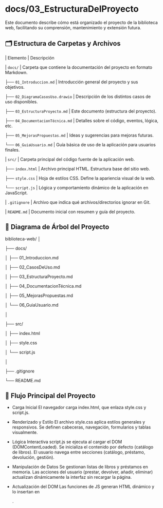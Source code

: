 # docs/03_EstructuraDelProyecto

Este documento describe cómo está organizado el proyecto de la biblioteca web, facilitando su comprensión, mantenimiento y extensión futura.

## 🗂️ Estructura de Carpetas y Archivos

| Elemento | Descripción

| `docs/` | Carpeta que contiene la documentación del proyecto en formato Markdown.

   ├── `01_Introduccion.md`       | Introducción general del proyecto y sus objetivos.

   ├── `02_DiagramaCasosUso.drawio`         | Descripción de los distintos casos de uso disponibles. 

   ├── `03_EstructuraProyecto.md` | Este documento (estructura del proyecto).

   ├── `04_DocumentacionTécnica.md` | Detalles sobre el código, eventos, lógica, etc.                        

   ├── `05_MejorasPropuestas.md`  | Ideas y sugerencias para mejoras futuras. 

   └── `06_GuiaUsuario.md`        | Guía básica de uso de la aplicación para usuarios finales.

| `src/` | Carpeta principal del código fuente de la aplicación web. 

   ├── `index.html`      | Archivo principal HTML. Estructura base del sitio web. 

   ├── `style.css`       | Hoja de estilos CSS. Define la apariencia visual de la web. 

   └── `script.js`       | Lógica y comportamiento dinámico de la aplicación en JavaScript. 

| `.gitignore`          | Archivo que indica qué archivos/directorios ignorar en Git. 

| `README.md`           | Documento inicial con resumen y guía del proyecto. 


## 🌳 Diagrama de Árbol del Proyecto

biblioteca-web/
│

├── docs/

│   ├── 01_Introduccion.md

│   ├── 02_CasosDeUso.md

│   ├── 03_EstructuraProyecto.md

│   ├── 04_DocumentacionTécnica.md

│   ├── 05_MejorasPropuestas.md

│   └── 06_GuiaUsuario.md

│

├── src/

│   ├── index.html

│   ├── style.css

│   └── script.js

│

├── .gitignore

└── README.md


## 🔁  Flujo Principal del Proyecto

- Carga Inicial
        El navegador carga index.html, que enlaza style.css y script.js.

- Renderizado y Estilo
        El archivo style.css aplica estilos generales y responsivos.
        Se definen cabeceras, navegación, formularios y tablas visualmente.

-  Lógica Interactiva
        script.js se ejecuta al cargar el DOM (DOMContentLoaded).
        Se inicializa el contenido por defecto (catálogo de libros).
        El usuario navega entre secciones (catálogo, préstamo, devolución, gestión).

- Manipulación de Datos
        Se gestionan listas de libros y préstamos en memoria.
        Las acciones del usuario (prestar, devolver, añadir, eliminar) actualizan dinámicamente	la interfaz sin recargar la página.

 - Actualización del DOM
        Las funciones de JS generan HTML dinámico y lo insertan en <div id="content">.
